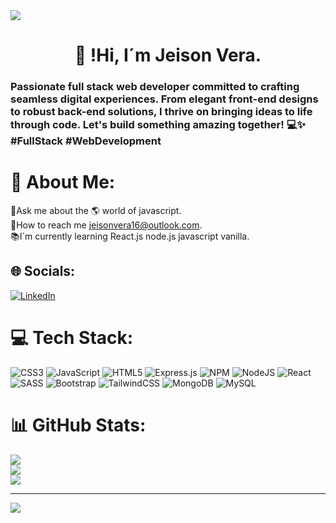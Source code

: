 <div id="header">
<img src="./img/Full-stack developer.png" />
<h1 style=" text-align: center;">👋 !Hi, I´m Jeison Vera. </h1>
  <h3>Passionate full stack web developer committed to crafting seamless digital experiences. From elegant front-end designs to robust back-end solutions, I thrive on bringing ideas to life through code. Let's build something amazing together! 💻✨ #FullStack #WebDevelopment </h3>
</div>

# 💫 About Me:
📑Ask me about the 🌎 world of javascript.<br>📧How to reach me jeisonvera16@outlook.com.<br>📚I´m currently learning React.js node.js javascript vanilla.


## 🌐 Socials:
[![LinkedIn](https://img.shields.io/badge/LinkedIn-%230077B5.svg?logo=linkedin&logoColor=white)](http://www.linkedin.com/in/jeisonwildemervera) 

# 💻 Tech Stack:
![CSS3](https://img.shields.io/badge/css3-%231572B6.svg?style=for-the-badge&logo=css3&logoColor=white) ![JavaScript](https://img.shields.io/badge/javascript-%23323330.svg?style=for-the-badge&logo=javascript&logoColor=%23F7DF1E) ![HTML5](https://img.shields.io/badge/html5-%23E34F26.svg?style=for-the-badge&logo=html5&logoColor=white) ![Express.js](https://img.shields.io/badge/express.js-%23404d59.svg?style=for-the-badge&logo=express&logoColor=%2361DAFB) ![NPM](https://img.shields.io/badge/NPM-%23000000.svg?style=for-the-badge&logo=npm&logoColor=white) ![NodeJS](https://img.shields.io/badge/node.js-6DA55F?style=for-the-badge&logo=node.js&logoColor=white) ![React](https://img.shields.io/badge/react-%2320232a.svg?style=for-the-badge&logo=react&logoColor=%2361DAFB) ![SASS](https://img.shields.io/badge/SASS-hotpink.svg?style=for-the-badge&logo=SASS&logoColor=white) ![Bootstrap](https://img.shields.io/badge/bootstrap-%23563D7C.svg?style=for-the-badge&logo=bootstrap&logoColor=white) ![TailwindCSS](https://img.shields.io/badge/tailwindcss-%2338B2AC.svg?style=for-the-badge&logo=tailwind-css&logoColor=white) ![MongoDB](https://img.shields.io/badge/MongoDB-%234ea94b.svg?style=for-the-badge&logo=mongodb&logoColor=white) ![MySQL](https://img.shields.io/badge/mysql-%2300f.svg?style=for-the-badge&logo=mysql&logoColor=white)
# 📊 GitHub Stats:
![](https://github-readme-stats.vercel.app/api?username=jeisonwverar&theme=tokyonight&hide_border=true&include_all_commits=false&count_private=false)<br/>
![](https://github-readme-streak-stats.herokuapp.com/?user=jeisonwverar&theme=tokyonight&hide_border=true)<br/>
![](https://github-readme-stats.vercel.app/api/top-langs/?username=jeisonwverar&theme=tokyonight&hide_border=true&include_all_commits=false&count_private=false&layout=compact)

---
[![](https://visitcount.itsvg.in/api?id=jeisonwverar&icon=0&color=0)](https://visitcount.itsvg.in)

<!-- Proudly created with GPRM ( https://gprm.itsvg.in ) -->
